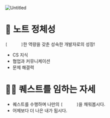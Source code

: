 ![Untitled](https://github.com/user-attachments/assets/a901d738-2be5-490a-8958-c472a1f57f02)

# 📗 노트 정체성

`[      ]`한 역량을 갖춘 성숙한 개발자로의 성장!

- CS 지식
- 협업과 커뮤니케이션
- 문제 해결력

# 🏃‍♀️ 퀘스트를 임하는 자세

- 퀘스트를 수행하며 나만의 `[      ]`을 채워봅시다.
- 어제보다 더 나은 내가 됩시다.
